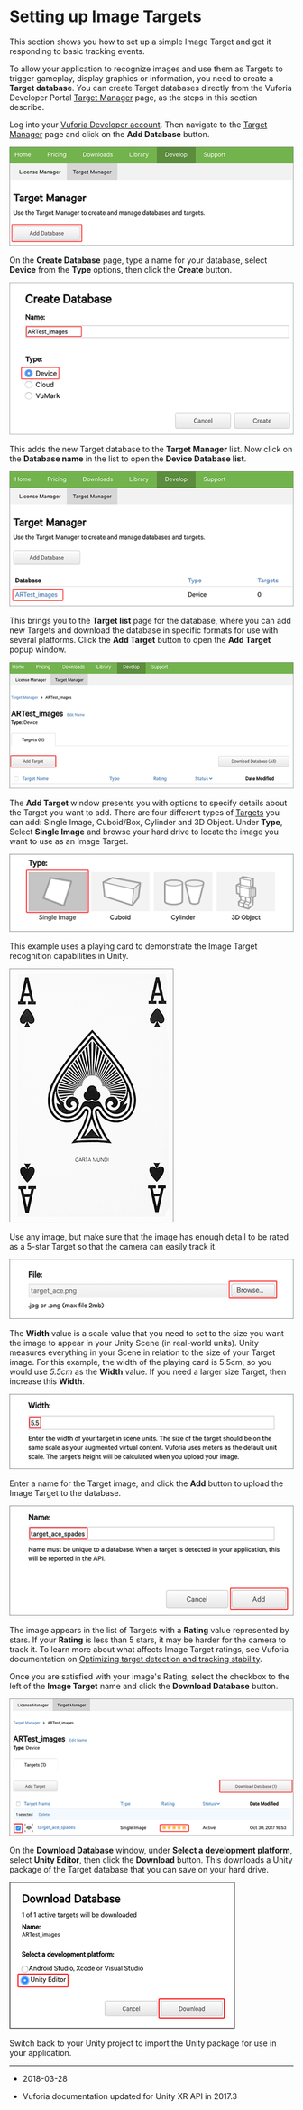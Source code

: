 # Setting up Image Targets

This section shows you how to set up a simple Image Target and get it responding to basic tracking events.

To allow your application to recognize images and use them as Targets to trigger gameplay, display graphics or information, you need to create a __Target database__. You can create Target databases directly from the Vuforia Developer Portal [Target Manager](https://developer.vuforia.com/Target-manager) page, as the steps in this section describe.

Log into your [Vuforia Developer account](https://developer.vuforia.com/user/login). Then navigate to the [Target Manager](https://developer.vuforia.com/Target-manager) page and click on the __Add Database__ button.

![Adding a new Target Database](../uploads/Main/add_new_target_database.png)

On the __Create Database__ page, type a name for your database, select __Device__ from the __Type__ options, then click the __Create__ button. 

![Creating a new Target Database](../uploads/Main/create_target_database.png)

This adds the new Target database to the __Target Manager__ list. Now click on the __Database name__ in the list to open the __Device Database list__.

![Managing the new Target Database](../uploads/Main/manage_database.png)

This brings you to the __Target list__ page for the database, where you can add new Targets and download the database in specific formats for use with several platforms. Click the __Add Target__ button to open the __Add Target__ popup window.

![Open Add Target window](../uploads/Main/add_target_window.png)


The __Add Target__ window presents you with options to specify details about the Target you want to add. There are four different types of [Targets](https://library.vuforia.com/articles/Solution/Targets.html) you can add: Single Image, Cuboid/Box, Cylinder and 3D Object. Under __Type__, Select __Single Image__ and browse your hard drive to locate the image you want to use as an Image Target. 

![Choosing Target Type](../uploads/Main/choose_target_type.png)

This example uses a playing card to demonstrate the Image Target recognition capabilities in Unity. 

![Image Target used ](../uploads/Main/image_target.png)

Use any image, but make sure that the image has enough detail to be rated as a 5-star Target so that the camera can easily track it. 

![Choosing Target image](../uploads/Main/choose_target_image.png)

The __Width__ value is a scale value that you need to set to the size you want the image to appear in your Unity Scene (in real-world units). Unity measures everything in your Scene in relation to the size of your Target image. For this example, the width of the playing card is 5.5cm, so you would use _5.5cm_ as the __Width__ value. If you need a larger size Target, then increase this __Width__.

![Setting a Target Width](../uploads/Main/set_target_width.png)

Enter a name for the Target image, and click the __Add__ button to upload the Image Target to the database.

![Naming the Target and adding it to the database](../uploads/Main/name_target.png)

The image appears in the list of Targets with a __Rating__ value represented by stars. If your __Rating__ is less than 5 stars, it may be harder for the camera to track it. To learn more about what affects Image Target ratings, see Vuforia documentation on [Optimizing target detection and tracking stability](https://library.vuforia.com/articles/Solution/Optimizing-Target-Detection-and-Tracking-Stability.html).

Once you are satisfied with your image's Rating, select the checkbox to the left of the __Image Target__ name and click the __Download Database__ button.

![Downloading the Target database and Target quality rating](../uploads/Main/target_rating.png)

On the __Download Database__ window, under __Select a development platform__, select __Unity Editor__, then click the __Download__ button. This downloads a Unity package of the Target database that you can save on your hard drive.

![Downloading Database Unity package](../uploads/Main/download_database_package.png)

Switch back to your Unity project to import the Unity package for use in your application.

---
* <span class="page-edit">2018-03-28 <!-- include IncludeTextNewPageYesEdit --></span>

* <span class="page-history">Vuforia documentation updated for Unity XR API in 2017.3</span>